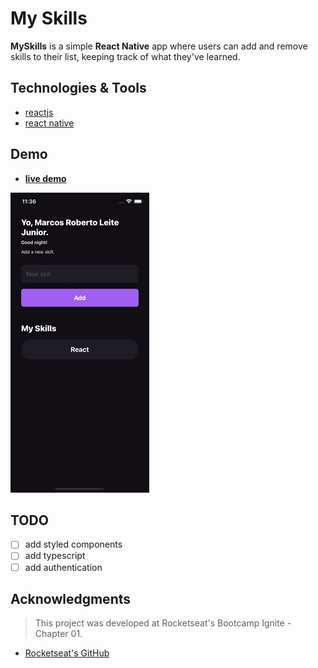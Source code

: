 # My Skills
**MySkills** is a simple **React Native** app where users can add and remove skills to their list, keeping track of what they've learned.

## Technologies & Tools
* [reactjs](https://reactjs.org/)
* [react native](https://reactnative.dev)

## Demo
* [**live demo**](https://snack.expo.dev/@marocss/myskills)

![](myskills-example.gif)

## TODO
* [ ] add styled components
* [ ] add typescript
* [ ] add authentication

## Acknowledgments
> This project was developed at Rocketseat's Bootcamp Ignite - Chapter 01.
* [Rocketseat's GitHub](https://github.com/rocketseat-education)
